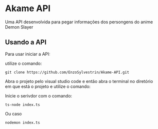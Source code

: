 # Akame API

Uma API desenvolvida para pegar informações dos persongens do anime Demon Slayer

## Usando a API

Para usar iniciar a API:

utilize o comando:

```
git clone https://github.com/EnzoSylvestrin/Akame-API.git
```

Abra o projeto pelo visual studio code e então abra o terminal no diretório em que está o projeto e utilize o comando:

Inicie o serivdor com o comando:

```
ts-node index.ts
```

Ou caso

```
nodemon index.ts
```
